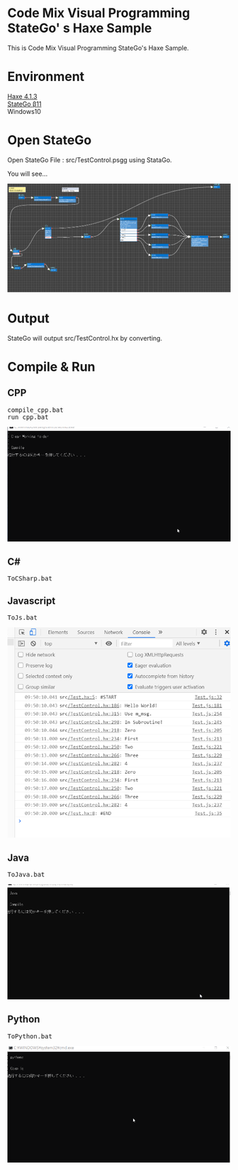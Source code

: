 # Code Mix Visual Programming StateGo' s Haxe Sample

This is Code Mix Visual Programming StateGo's Haxe Sample.

# Environment

[Haxe 4.1.3](https://haxe.org/)  
[StateGo β11](https://statego.programanic.com/)  
Windows10  

# Open StateGo

Open StateGo File : src/TestControl.psgg using StataGo.

You will see...

![](https://raw.githubusercontent.com/NNNIC/psgg-haxe-sample/master/wiki/statego.png)


# Output

StateGo will output src/TestControl.hx by converting.

# Compile & Run

## CPP

<pre>
compile_cpp.bat
run_cpp.bat
</pre>

![](https://raw.githubusercontent.com/NNNIC/psgg-haxe-sample/master/wiki/output-cpp.gif)

## C#

<pre>
ToCSharp.bat
</pre>

## Javascript

<pre>
ToJs.bat
</pre>


![](https://raw.githubusercontent.com/NNNIC/psgg-haxe-sample/master/wiki/output_js.png)

## Java

<pre>
ToJava.bat
</pre>

![](https://raw.githubusercontent.com/NNNIC/psgg-haxe-sample/master/wiki/output-java.gif)


## Python

<pre>
ToPython.bat
</pre>

![](https://raw.githubusercontent.com/NNNIC/psgg-haxe-sample/master/wiki/output-py.gif)


